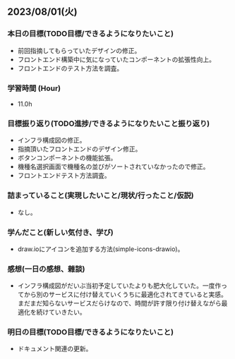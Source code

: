 ## 2023/08/01(火)

### 本日の目標(TODO目標/できるようになりたいこと)

- 前回指摘してもらっていたデザインの修正。
- フロントエンド構築中に気になっていたコンポーネントの拡張性向上。
- フロントエンドのテスト方法を調査。

### 学習時間 (Hour)

- 11.0h

### 目標振り返り(TODO進捗/できるようになりたいこと振り返り)

- インフラ構成図の修正。
- 指摘頂いたフロントエンドのデザイン修正。
- ボタンコンポーネントの機能拡張。
- 機種名選択画面で機種名の並びがソートされていなかったので修正。
- フロントエンドテスト方法調査。

### 詰まっていること(実現したいこと/現状/行ったこと/仮説)

- なし。

### 学んだこと(新しい気付き、学び)

- draw.ioにアイコンを追加する方法(simple-icons-drawio)。

### 感想(一日の感想、雜談)

- インフラ構成図がだいぶ当初予定していたよりも肥大化していた。一度作ってから別のサービスに付け替えていくうちに最適化されてきていると実感。まだまだ知らないサービスだらけなので、時間が許す限り付け替えながら最適化を続けていきたい。

### 明日の目標(TODO目標/できるようになりたいこと)

- ドキュメント関連の更新。
